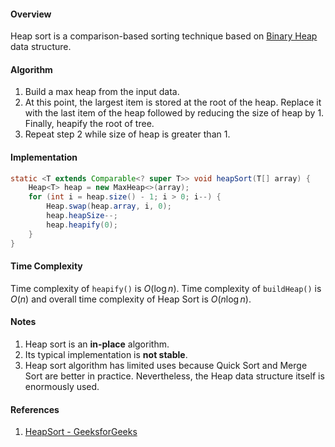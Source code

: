 #### Overview

Heap sort is a comparison-based sorting technique based on [Binary Heap](../../data-structure/heap.md) data structure.

#### Algorithm

1. Build a max heap from the input data.
2. At this point, the largest item is stored at the root of the heap. Replace it with the last item of the heap followed by reducing the size of heap by 1. Finally, heapify the root of tree.
3. Repeat step 2 while size of heap is greater than 1.

#### Implementation

```java
static <T extends Comparable<? super T>> void heapSort(T[] array) {
	Heap<T> heap = new MaxHeap<>(array);
	for (int i = heap.size() - 1; i > 0; i--) {
		Heap.swap(heap.array, i, 0);
		heap.heapSize--;
		heap.heapify(0);
	}
}
```

#### Time Complexity

Time complexity of `heapify()` is $O(\log{}n)$. Time complexity of `buildHeap()` is $O(n)$ and overall time complexity of Heap Sort is $O(n\log{}n)$.

#### Notes

1. Heap sort is an **in-place** algorithm.
2. Its typical implementation is **not stable**.
3. Heap sort algorithm has limited uses because Quick Sort and Merge Sort are better in practice. Nevertheless, the Heap data structure itself is enormously used.

#### References

1. [HeapSort - GeeksforGeeks](https://www.geeksforgeeks.org/heap-sort/)
